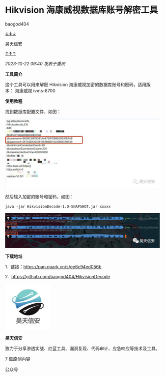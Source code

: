 
# Hikvision 海康威视数据库账号解密工具

baogod404

[↓↓↓](javascript:)  
  
昊天信安  
  
[↑↑↑](javascript:)

*2023-10-22 09:40* *发表于重庆*

**工具简介**

这个工具可以用来解密 Hikvision 海康威视加密的数据库账号和密码，适用版本： 海康威视 ivms-8700 

**使用教程**

找到数据库配置文件，如图：  

![图片](assets/1700011267-71f912047bd6c376c7075aa114771bf9.jpg)

然后输入加密的账号和密码，如图：

```plain
java -jar HikvisionDecode-1.0-SNAPSHOT.jar xxxxx
```

![图片](assets/1700011267-e53b07b5e507d08880f39e0c9eddab61.png)

**下载地址**

1\.  链接：https://pan.quark.cn/s/ee6c94ed056b

2.  https://github.com/baogod404/HikvisionDecode

![](assets/1700011267-d86280f7217552b18525eeea4950bfa0.png)

**昊天信安**

致力于分享渗透实战、红蓝工具、漏洞复现、代码审计、应急响应等技术及工具。

7 篇原创内容

公众号
